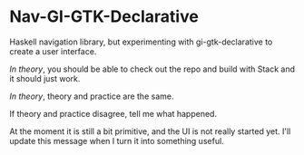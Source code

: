 # Nav-GI-GTK-Declarative

Haskell navigation library, but experimenting with gi-gtk-declarative to create a user interface.

_In theory_, you should be able to check out the repo and build with Stack and it should just work.

_In theory_, theory and practice are the same.

If theory and practice disagree, tell me what happened.

At the moment it is still a bit primitive, and the UI is not really started yet.  I'll update this message when I turn it into something useful.